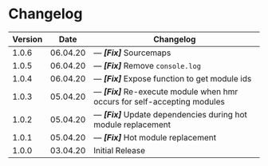 # Changelog

| Version | Date     | Changelog                                                                        |
| ------- | -------- | -------------------------------------------------------------------------------- |
| 1.0.6   | 06.04.20 | &mdash; **_[Fix]_** Sourcemaps                                                   |
| 1.0.5   | 06.04.20 | &mdash; **_[Fix]_** Remove `console.log`                                         |
| 1.0.4   | 06.04.20 | &mdash; **_[Fix]_** Expose function to get module ids                            |
| 1.0.3   | 05.04.20 | &mdash; **_[Fix]_** Re-execute module when hmr occurs for self-accepting modules |
| 1.0.2   | 05.04.20 | &mdash; **_[Fix]_** Update dependencies during hot module replacement            |
| 1.0.1   | 05.04.20 | &mdash; **_[Fix]_** Hot module replacement                                       |
| 1.0.0   | 03.04.20 | Initial Release                                                                  |
